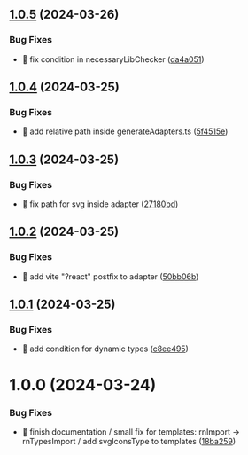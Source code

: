 ## [1.0.5](https://github.com/VictorPulzz/gensvgc/compare/v1.0.4...v1.0.5) (2024-03-26)


### Bug Fixes

* 🐛 fix condition in necessaryLibChecker ([da4a051](https://github.com/VictorPulzz/gensvgc/commit/da4a051c80de9a9b26ce1f4309c3d6990739c6af))

## [1.0.4](https://github.com/VictorPulzz/gensvgc/compare/v1.0.3...v1.0.4) (2024-03-25)


### Bug Fixes

* 🐛 add relative path inside generateAdapters.ts ([5f4515e](https://github.com/VictorPulzz/gensvgc/commit/5f4515e362c6f58c0df7a3468ab58b288998bae5))

## [1.0.3](https://github.com/VictorPulzz/gensvgc/compare/v1.0.2...v1.0.3) (2024-03-25)


### Bug Fixes

* 🐛 fix path for svg inside adapter ([27180bd](https://github.com/VictorPulzz/gensvgc/commit/27180bdf7fe90f4200f7a9a4d8578f6e2e74f286))

## [1.0.2](https://github.com/VictorPulzz/gensvgc/compare/v1.0.1...v1.0.2) (2024-03-25)


### Bug Fixes

* 🐛 add vite "?react" postfix to adapter ([50bb06b](https://github.com/VictorPulzz/gensvgc/commit/50bb06ba75e7793a71d9722840db02ebfdd7fbd8))

## [1.0.1](https://github.com/VictorPulzz/gensvgc/compare/v1.0.0...v1.0.1) (2024-03-25)


### Bug Fixes

* 🐛 add condition for dynamic types ([c8ee495](https://github.com/VictorPulzz/gensvgc/commit/c8ee495100710061ffe240d9cdd02d3b094c25e1))

# 1.0.0 (2024-03-24)


### Bug Fixes

* 🐛 finish documentation / small fix for templates: rnImport -> rnTypesImport / add svgIconsType to templates ([18ba259](https://github.com/VictorPulzz/gensvgc/commit/18ba259f5db0172ee51a3753089bbab1e469e6fc))
